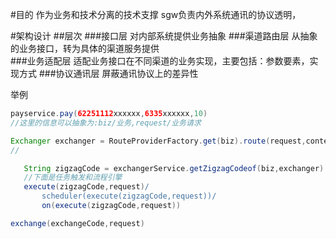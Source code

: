 #目的
作为业务和技术分离的技术支撑
sgw负责内外系统通讯的协议透明，

#架构设计
##层次
###接口层
    对内部系统提供业务抽象
###渠道路由层 
    从抽象的业务接口，转为具体的渠道服务提供    
###业务适配层
    适配业务接口在不同渠道的业务实现，主要包括：参数要素，实现方式
###协议通讯层
    屏蔽通讯协议上的差异性
    
举例
```groovy
payservice.pay(62251112xxxxxx,6335xxxxxx,10)
//这里的信息可以抽象为:biz/业务,request/业务请求
``` 
```groovy
Exchanger exchanger = RouteProviderFactory.get(biz).route(request,context)
//
```   
```groovy
   String zigzagCode = exchangerService.getZigzagCodeof(biz,exchanger)
   //下面是任务触发和流程引擎
   execute(zigzagCode,request)/
       scheduler(execute(zigzagCode,request))/
       on(execute(zigzagCode,request))
```  
```groovy
exchange(exchangeCode,request)
```   
            
        